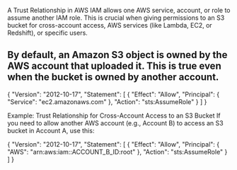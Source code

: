 A Trust Relationship in AWS IAM allows one AWS service, account, or role to assume another IAM role. This is crucial when giving permissions to an S3 bucket for cross-account access, AWS services (like Lambda, EC2, or Redshift), or specific users.

##  By default, an Amazon S3 object is owned by the AWS account that uploaded it. This is true even when the bucket is owned by another account.

{
  "Version": "2012-10-17",
  "Statement": [
    {
      "Effect": "Allow",
      "Principal": {
        "Service": "ec2.amazonaws.com"
      },
      "Action": "sts:AssumeRole"
    }
  ]
}

Example: Trust Relationship for Cross-Account Access to an S3 Bucket
If you need to allow another AWS account (e.g., Account B) to access an S3 bucket in Account A, use this:

{
  "Version": "2012-10-17",
  "Statement": [
    {
      "Effect": "Allow",
      "Principal": {
        "AWS": "arn:aws:iam::ACCOUNT_B_ID:root"
      },
      "Action": "sts:AssumeRole"
    }
  ]
}